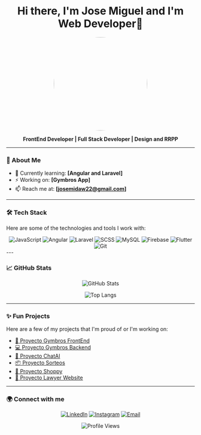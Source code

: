 <h1 align="center">Hi there, I'm Jose Miguel and I'm Web Developer👋</h1>

<p align="center">
  <img src="https://media.licdn.com/dms/image/v2/D4D03AQF7b8EZVHMyUg/profile-displayphoto-shrink_800_800/profile-displayphoto-shrink_800_800/0/1723368991675?e=1749081600&v=beta&t=PVUysbHqr8In3D_f9V7eEs52tCv_R8IEmORmldufvtE" width="250" style="border-radius:50%;"/>
</p>

<p align="center">
  <b>FrontEnd Developer | Full Stack Developer | Design and RRPP</b>
</p>

---

### 🚀 About Me
- 🌱 Currently learning: **[Angular and Laravel]**
- ⚡ Working on: **[Gymbros App]**
- 📫 Reach me at: **[josemidaw22@gmail.com]**

---

### 🛠️ Tech Stack
Here are some of the technologies and tools I work with:

<div align="center">
  <img src="https://img.shields.io/badge/Code-JavaScript-informational?style=flat&logo=javascript&color=F7DF1E" alt="JavaScript" />
  <img src="https://img.shields.io/badge/Framework-Angular-informational?style=flat&logo=angular&color=DD0031" alt="Angular" />
  <img src="https://img.shields.io/badge/Framework-Laravel-informational?style=flat&logo=laravel&color=FF2D20" alt="Laravel" />
  <img src="https://img.shields.io/badge/Style-SCSS-informational?style=flat&logo=sass&color=CC6699" alt="SCSS" />
  <img src="https://img.shields.io/badge/Database-MySQL-informational?style=flat&logo=mysql&color=4479A1" alt="MySQL" />
  <img src="https://img.shields.io/badge/Backend-Firebase-informational?style=flat&logo=firebase&color=FFCA28" alt="Firebase" />
  <img src="https://img.shields.io/badge/Framework-Flutter-informational?style=flat&logo=flutter&color=02569B" alt="Flutter" />
  <img src="https://img.shields.io/badge/Tools-Git-informational?style=flat&logo=git&color=F05032" alt="Git" />
</div>
---

### 📈 GitHub Stats
<p align="center">
  <img src="https://github-readme-stats.vercel.app/api?username=tu-usuario&show_icons=true&theme=radical" alt="GitHub Stats" />
</p>
<p align="center">
  <img src="https://github-readme-stats.vercel.app/api/top-langs/?username=tu-usuario&layout=compact&theme=radical" alt="Top Langs" />
</p>

---

### ✨ Fun Projects
Here are a few of my projects that I'm proud of or I'm working on:

- [🚀 Proyecto Gymbros FrontEnd]([https://github.com/josemird/gymbros-frontend])
- [💻 Proyecto Gymbros Backend]([https://github.com/josemird/gymbros-backend])
- [🤖 Proyecto ChatAI]([https://github.com/josemird/chatAI])
- [📦 Proyecto Sorteos]([https://github.com/josemird/sorteos])
- [🎲 Proyecto Shoppy]([https://github.com/Pizzacorn/shoppy_4])
- [👔 Proyecto Lawyer Website]([https://github.com/josemird/lawyerWebApp])


---

### 🌍 Connect with me
<p align="center">
  <a href="https://www.linkedin.com/in/josemird/"><img src="https://img.shields.io/badge/LinkedIn-blue?style=flat&logo=linkedin" alt="LinkedIn" /></a>
  <a href="https://www.instagram.com/josemird_/"><img src="https://img.shields.io/badge/Instagram-ff69b4?style=flat&logo=instagram" alt="Instagram" /></a>
  <a href="mailto:josemidaw22@gmail.com"><img src="https://img.shields.io/badge/Email-D14836?style=flat&logo=gmail&logoColor=white" alt="Email" /></a>
</p>

<p align="center">
  <img src="https://visitor-badge.laobi.icu/badge?page_id=tu-usuario" alt="Profile Views" />
</p>
